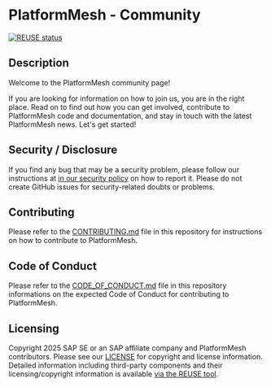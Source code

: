 # PlatformMesh - Community

[![REUSE status](
https://api.reuse.software/badge/github.com/platform-mesh/community)](https://api.reuse.software/info/github.com/platform-mesh/community)

## Description

Welcome to the PlatformMesh community page!

If you are looking for information on how to join us, you are in the right place. Read on to find out how you can get involved, contribute to PlatformMesh code and documentation, and stay in touch with the latest PlatformMesh news. Let's get started!

## Security / Disclosure
If you find any bug that may be a security problem, please follow our instructions at [in our security policy](SECURITY.md) on how to report it. Please do not create GitHub issues for security-related doubts or problems.

## Contributing

Please refer to the [CONTRIBUTING.md](CONTRIBUTING.md) file in this repository for instructions on how to contribute to PlatformMesh.

## Code of Conduct

Please refer to the [CODE_OF_CONDUCT.md](CODE_OF_CONDUCT.md) file in this repository informations on the expected Code of Conduct for contributing to PlatformMesh.

## Licensing

Copyright 2025 SAP SE or an SAP affiliate company and PlatformMesh contributors. Please see our [LICENSE](LICENSE) for copyright and license information. Detailed information including third-party components and their licensing/copyright information is available [via the REUSE tool](https://api.reuse.software/info/github.com/PlatformMesh/account-operator).

